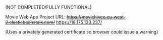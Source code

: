 (NOT COMPLETED/FULLY FUNCTIONAL)

Movie Web App Project URL:
~~https://moviehivee.eu-west-2.elasticbeanstalk.com/~~ https://18.175.133.237/

(Uses a privately generated certificate so browser could issue a warning)
